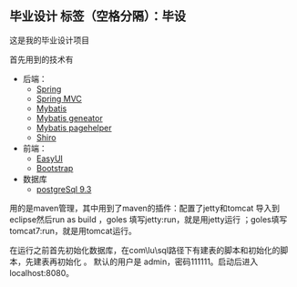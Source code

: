 毕业设计
标签（空格分隔）：毕设
---

这是我的毕业设计项目

首先用到的技术有

 - 后端： 
     - [Spring](https://spring.io)
     - [Spring MVC](https://spring.io)
     - [Mybatis](http://www.mybatis.org/mybatis-3/)
     - [Mybatis geneator](http://www.mybatis.org/generator/)
     - [Mybatis pagehelper](https://github.com/pagehelper/Mybatis-PageHelper)
     - [Shiro](http://shiro.apache.org/)
 - 前端：
    - [EasyUI](http://www.jeasyui.com/) 
    - [Bootstrap](http://www.bootcss.com/)
 - 数据库
    - [postgreSql 9.3](http://www.postgresql.org/) 

用的是maven管理，其中用到了maven的插件：配置了jetty和tomcat
导入到eclipse然后run as build ，goles 填写jetty:run，就是用jetty运行
；goles填写tomcat7:run，就是用tomcat运行。

在运行之前首先初始化数据库，在com\lu\sql路径下有建表的脚本和初始化的脚本，先建表再初始化 。
默认的用户是 admin，密码111111。启动后进入localhost:8080。

     




